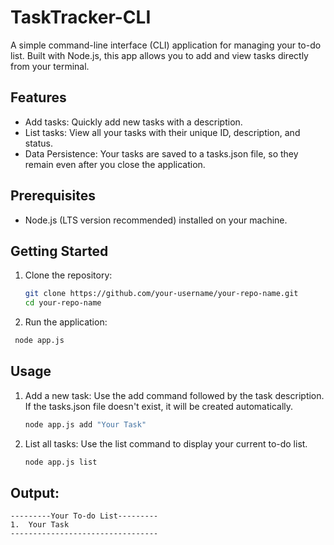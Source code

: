 # TaskTracker-CLI
A simple command-line interface (CLI) application for managing your to-do list. Built with Node.js, this app allows you to add and view tasks directly from your terminal.
## Features
- Add tasks: Quickly add new tasks with a description.
- List tasks: View all your tasks with their unique ID, description, and status.
- Data Persistence: Your tasks are saved to a tasks.json file, so they remain even after you close the application.

## Prerequisites
- Node.js (LTS version recommended) installed on your machine.

## Getting Started
1. Clone the repository:
   ```Bash
   git clone https://github.com/your-username/your-repo-name.git
   cd your-repo-name
2. Run the application:
  ```Bash
   node app.js
   ```
## Usage
1. Add a new task:
   Use the add command followed by the task description. If the tasks.json file doesn't exist, it will be created automatically.
   ```Bash
   node app.js add "Your Task"
2. List all tasks:
   Use the list command to display your current to-do list.
   ```Bash
   node app.js list

## Output:
```
---------Your To-do List---------
1.  Your Task
---------------------------------
